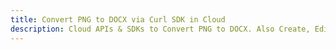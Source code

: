 ---title: Convert PNG to DOCX via Curl SDK in Clouddescription: Cloud APIs & SDKs to Convert PNG to DOCX. Also Create, Edit & Render Microsoft Word & OpenOffice documents in the Cloud.---
